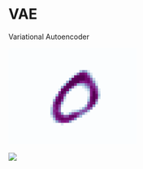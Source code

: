 # VAE
Variational Autoencoder

<p align="left">
  <img src="animation_mnist.gif" width="50%" />
</p>

<p align="left">
  <img src="animation_celeba.gif" width="50%" />
</p>
